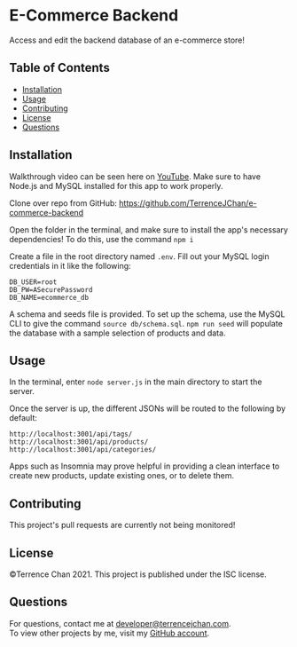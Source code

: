 # E-Commerce Backend
Access and edit the backend database of an e-commerce store!
## Table of Contents
* [Installation](#installation)
* [Usage](#usage)
* [Contributing](#contributing)
* [License](#license)
* [Questions](#questions)
## Installation
Walkthrough video can be seen here on [YouTube](https://youtu.be/VqIEhnYPafU). Make sure to have Node.js and MySQL installed for this app to work properly.  
  
Clone over repo from GitHub: https://github.com/TerrenceJChan/e-commerce-backend
  
Open the folder in the terminal, and make sure to install the app's necessary dependencies! To do this, use the command `npm i`  

Create a file in the root directory named `.env`. Fill out your MySQL login credentials in it like the following:

```
DB_USER=root
DB_PW=ASecurePassword
DB_NAME=ecommerce_db
```

A schema and seeds file is provided. To set up the schema, use the MySQL CLI to give the command `source db/schema.sql`. `npm run seed` will populate the database with a sample selection of products and data.
## Usage
In the terminal, enter `node server.js` in the main directory to start the server.  

Once the server is up, the different JSONs will be routed to the following by default:
```
http://localhost:3001/api/tags/
http://localhost:3001/api/products/
http://localhost:3001/api/categories/
```
Apps such as Insomnia may prove helpful in providing a clean interface to create new products, update existing ones, or to delete them.

## Contributing
This project's pull requests are currently not being monitored!
## License
©Terrence Chan 2021. This project is published under the ISC license.
## Questions
For questions, contact me at developer@terrencejchan.com.  
To view other projects by me, visit my [GitHub account](https://github.com/TerrenceJChan).
